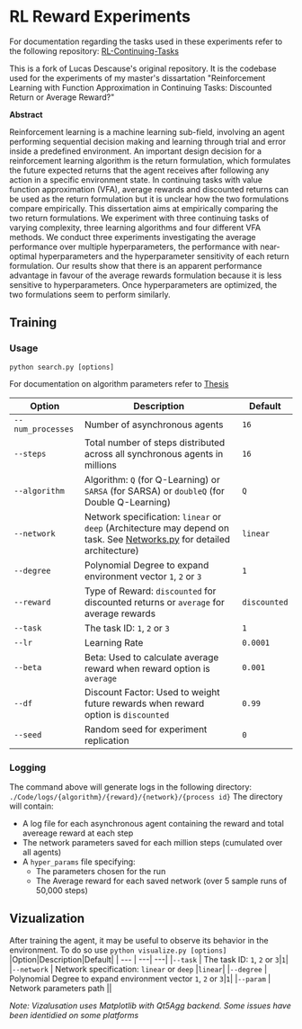 # RL Reward Experiments

For documentation regarding the tasks used in these experiments refer to the following repository: [RL-Continuing-Tasks](https://github.com/Lucas-De/RL-Continuing-Tasks)

This is a fork of Lucas Descause's original repository. It is the codebase used for the experiments of my master's dissartation "Reinforcement Learning with Function Approximation in Continuing Tasks: Discounted Return or Average Reward?"

**Abstract**

Reinforcement learning is a machine learning sub-field, involving an agent performing sequential decision making and learning through trial and error inside a predefined environment. An important design decision for a reinforcement learning algorithm is the return formulation, which formulates the future expected returns that the agent receives after following any action in a specific environment state. In continuing tasks with value function approximation (VFA), average rewards and discounted returns can be used as the return formulation but it is unclear how the two formulations compare empirically. This dissertation aims at empirically comparing the two return formulations. We experiment with three continuing tasks of varying complexity, three learning algorithms and four different VFA methods. We conduct three experiments investigating the average performance over multiple hyperparameters, the performance with near-optimal hyperparameters and the hyperparameter sensitivity of each return formulation. Our results show that there is an apparent performance advantage in favour of the average rewards formulation because it is less sensitive to hyperparameters. Once hyperparameters are optimized, the two formulations seem to perform similarly.

## Training
 
### Usage
```python search.py [options]```

For documentation on algorithm parameters refer to [Thesis](https://github.com/Lucas-De/RL-reward-experiments/blob/main/MSc_Thesis.pdf)
 
|Option|Description|Default|
| --- | ---| ---|
|`--num_processes`| Number of asynchronous agents|`16`|
|`--steps`|Total number of steps distributed across all synchronous agents in millions|`16`|
|`--algorithm` | Algorithm: `Q` (for Q-Learning) or `SARSA` (for SARSA) or `doubleQ` (for Double Q-Learning)|`Q`|
|`--network` | Network specification: `linear` or `deep` (Architecture may depend on task. See [Networks.py](https://github.com/Lucas-De/RL-reward-experiments/blob/main/Code/Networks.py) for detailed architecture)|`linear`|
|`--degree` | Polynomial Degree to expand environment vector `1`, `2` or `3`|`1`|
|`--reward` | Type of Reward: `discounted` for discounted returns or `average` for average rewards |`discounted`|
|`--task` | The task ID: `1`, `2` or `3`|`1`|
|`--lr`| Learning Rate |`0.0001`|
|`--beta`|Beta: Used to calculate average reward when reward option is `average`|`0.001`|
|`--df`|Discount Factor: Used to weight future rewards when reward option is `discounted`|`0.99`|
|`--seed`| Random seed for experiment replication|`0`|

### Logging
The command above will generate logs in the following directory: `./Code/logs/{algorithm}/{reward}/{network}/{process id}`
The directory will contain:
- A log file for each asynchronous agent containing the reward and total avereage reward at each step
- The network parameters saved for each million steps (cumulated over all agents)
- A `hyper_params` file specifying: 
    - The parameters chosen for the run
    - The Average reward for each saved network (over 5 sample runs of 50,000 steps)

## Vizualization
After training the agent, it may be useful to observe its behavior in the environment. 
To do so use `python visualize.py [options]` 
|Option|Description|Default|
| --- | ---| ---|
|`--task` | The task ID: `1`, `2` or `3`|`1`|
|`--network` | Network specification: `linear` or `deep` |`linear`|
|`--degree` | Polynomial Degree to expand environment vector `1`, `2` or `3`|`1`|
|`--param` | Network parameters path ||

*Note: Vizalusation uses Matplotlib with Qt5Agg backend. Some issues have been identidied on some platforms*



  

